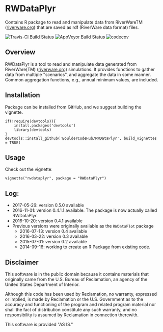 # RWDataPlyr


Contains R package to read and manipulate data from RiverWareTM ([riverware.org](http://www.riverware.org)) that are saved as rdf (RiverWare data format) files.  

[![Travis-CI Build Status](https://travis-ci.org/rabutler/RWDataPlyr.svg?branch=master)](https://travis-ci.org/rabutler/RWDataPlyr) [![AppVeyor Build Status](https://ci.appveyor.com/api/projects/status/mk0g782sal46ppo2/branch/master?svg=true)](https://ci.appveyor.com/project/BoulderCodeHub/rwdataplyr-rqigq)  [![codecov](https://codecov.io/gh/rabutler/RWDataPlyr/branch/master/graphs/badge.svg)](https://codecov.io/gh/rabutler/RWDataPlyr)


## Overview

RWDataPlyr is a tool to read and manipulate data generated from RiverWare(TM)  ([riverware.org](http://www.riverware.org)) simulations. It provides functions to gather data from multiple "scenarios", and aggregate the data in some manner. Common aggregation functions, e.g., annual minimum values, are included.  

## Installation

Package can be installed from GitHub, and we suggest building the vignette. 

```
if(!require(devtools)){
	install.packages('devtools')
	library(devtools)
}
devtools::install_github('BoulderCodeHub/RWDataPlyr', build_vignettes = TRUE)
```

## Usage

Check out the vignette:

```
vignette("rwdataplyr", package = "RWDataPlyr")
```

## Log:
* 2017-05-26: version 0.5.0 available
* 2016-11-01: version 0.4.1.1 available. The package is now actually called RWDataPlyr.
* 2016-10-20: version 0.4.1 available
* Previous versions were originally available as the `RWDataPlot` package
  * 2016-07-13: version 0.4 available
  * 2016-03-22: version 0.3 available
  * 2015-07-01: version 0.2 available
  * 2014-09-16: working to create an R Package from existing code.
  
## Disclaimer

This software is in the public domain because it contains materials that originally came from the U.S. Bureau of Reclamation, an agency of the United States Department of Interior. 

Although this code has been used by Reclamation, no warranty, expressed or implied, is made by Reclamation or the U.S. Government as to the accuracy and functioning of the program and related program material nor shall the fact of distribution constitute any such warranty, and no responsibility is assumed by Reclamation in connection therewith.

This software is provided "AS IS."
